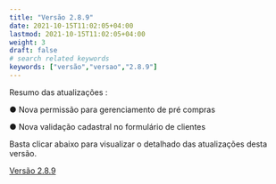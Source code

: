 ```yaml
---
title: "Versão 2.8.9"
date: 2021-10-15T11:02:05+04:00
lastmod: 2021-10-15T11:02:05+04:00
weight: 3
draft: false
# search related keywords
keywords: ["versão","versao","2.8.9"]
---
```


Resumo das atualizações :

● Nova permissão para gerenciamento de pré compras

● Nova validação cadastral no formulário de clientes

Basta clicar abaixo para visualizar o detalhado das atualizações desta versão.

[Versão 2.8.9][1]

[1]:versao289.pdf
